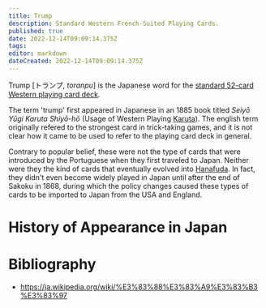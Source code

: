 ```yaml
---
title: Trump
description: Standard Western French-Suited Playing Cards.
published: true
date: 2022-12-14T09:09:14.375Z
tags: 
editor: markdown
dateCreated: 2022-12-14T09:09:14.375Z
---
```


Trump [トランプ, *toranpu*] is the Japanese word for the [standard 52-card Western playing card deck](https://en.wikipedia.org/wiki/Standard_52-card_deck). 

The term 'trump' first appeared in Japanese in an 1885 book titled *Seiyō Yūgi Karuta Shiyō-hō* (Usage of Western Playing [Karuta](/en/karuta)). The english term originally refered to the strongest card in trick-taking games, and it is not clear how it came to be used to refer to the playing card deck in general.

Contrary to popular belief, these were not the type of cards that were introduced by the Portuguese when they first traveled to Japan. Neither were they the kind of cards that eventually evolved into [Hanafuda](/en/hanafuda). In fact, they didn't even become widely played in Japan until after the end of Sakoku in 1868, during which the policy changes caused these types of cards to be imported to Japan from the USA and England.

# History of Appearance in Japan

# Bibliography
- https://ja.wikipedia.org/wiki/%E3%83%88%E3%83%A9%E3%83%B3%E3%83%97